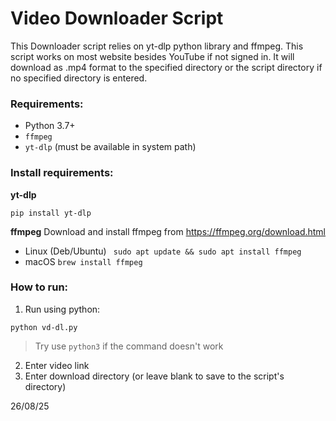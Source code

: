 # Video Downloader Script
This Downloader script relies on yt-dlp python library and ffmpeg. This script works on most website besides YouTube if not signed in. It will download as .mp4 format to the specified directory or the script directory if no specified directory is entered.

### Requirements:
- Python 3.7+
- ```ffmpeg```
- ```yt-dlp``` (must be available in system path)

### Install requirements:
**yt-dlp**
```
pip install yt-dlp
```
**ffmpeg**
Download and install ffmpeg from https://ffmpeg.org/download.html
* Linux (Deb/Ubuntu)
``` sudo apt update && sudo apt install ffmpeg```
* macOS
``` brew install ffmpeg ```

### How to run:
1. Run using python:
```
python vd-dl.py
```
> Try use ```python3``` if the command doesn't work
2. Enter video link
3. Enter download directory (or leave blank to save to the script's directory)

26/08/25

